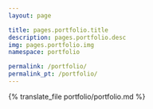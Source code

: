 ```yaml
---
layout: page

title: pages.portfolio.title
description: pages.portfolio.desc
img: pages.portfolio.img
namespace: portfolio

permalink: /portfolio/
permalink_pt: /portfolio/
---
```


{% translate_file portfolio/portfolio.md %}